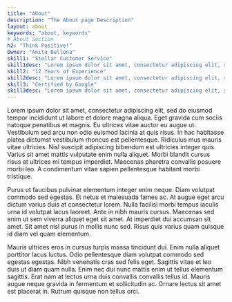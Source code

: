 ```yaml
---
title: "About"
description: "The About page Description"
layout: about
keywords: "about, keywords"
# About Section
h2: "Think Positive!"
Owner: "Anita Bellona" 
skill1: "Stellar Customer Service"
skill1desc: "Lorem ipsum dolor sit amet, consectetur adipiscing elit, sed do eiusmod tempor incididunt ut labore et dolore magna aliqua."
skill2: "12 Years of Experience"
skill2desc: "Lorem ipsum dolor sit amet, consectetur adipiscing elit, sed do eiusmod tempor incididunt ut labore et dolore magna aliqua."
skill3: "Certified by Google"
skill3desc: "Lorem ipsum dolor sit amet, consectetur adipiscing elit, sed do eiusmod tempor incididunt ut labore et dolore magna aliqua."
---
```


Lorem ipsum dolor sit amet, consectetur adipiscing elit, sed do eiusmod tempor incididunt ut labore et dolore magna aliqua. Eget gravida cum sociis natoque penatibus et magnis. Eu ultrices vitae auctor eu augue ut. Vestibulum sed arcu non odio euismod lacinia at quis risus. In hac habitasse platea dictumst vestibulum rhoncus est pellentesque. Ridiculus mus mauris vitae ultricies. Nisl suscipit adipiscing bibendum est ultricies integer quis. Varius sit amet mattis vulputate enim nulla aliquet. Morbi blandit cursus risus at ultrices mi tempus imperdiet. Maecenas pharetra convallis posuere morbi leo. A condimentum vitae sapien pellentesque habitant morbi tristique.

Purus ut faucibus pulvinar elementum integer enim neque. Diam volutpat commodo sed egestas. Et netus et malesuada fames ac. At augue eget arcu dictum varius duis at consectetur lorem. Nulla facilisi morbi tempus iaculis urna id volutpat lacus laoreet. Ante in nibh mauris cursus. Maecenas sed enim ut sem viverra aliquet eget sit amet. At imperdiet dui accumsan sit amet. Sit amet nisl purus in mollis nunc sed. Risus quis varius quam quisque id diam vel quam elementum.

Mauris ultrices eros in cursus turpis massa tincidunt dui. Enim nulla aliquet porttitor lacus luctus. Odio pellentesque diam volutpat commodo sed egestas egestas. Nibh venenatis cras sed felis eget. Sagittis vitae et leo duis ut diam quam nulla. Enim nec dui nunc mattis enim ut tellus elementum sagittis. Erat nam at lectus urna duis convallis convallis tellus id. Mauris augue neque gravida in fermentum et sollicitudin ac. Ornare lectus sit amet est placerat in. Rutrum quisque non tellus orci.